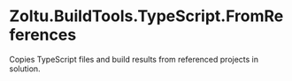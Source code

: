 Zoltu.BuildTools.TypeScript.FromReferences
===============

Copies TypeScript files and build results from referenced projects in solution.
